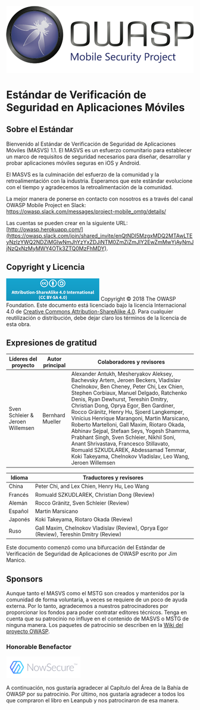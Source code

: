 ![OWASP LOGO](Images/OWASP_logo.png)

# Estándar de Verificación de Seguridad en Aplicaciones Móviles

## Sobre el Estándar

Bienvenido al Estándar de Verificación de Seguridad de Aplicaciones Móviles (MASVS) 1.1. El MASVS es un esfuerzo comunitario para establecer un marco de requisitos de seguridad necesarios para diseñar, desarrollar y probar aplicaciones móviles seguras en iOS y Android.

El MASVS es la culminación del esfuerzo de la comunidad y la retroalimentación con la industria. Esperamos que este estándar evolucione con el tiempo y agradecemos la retroalimentación de la comunidad.

La mejor manera de ponerse en contacto con nosotros es a través del canal OWASP Mobile Project en Slack: https://owasp.slack.com/messages/project-mobile_omtg/details/

Las cuentas se pueden crear en la siguiente URL: [http://owasp.herokuapp.com/](https://owasp.slack.com/join/shared_invite/enQtNDI5MzgxMDQ2MTAwLTEyNzIzYWQ2NDZiMGIwNmJhYzYxZDJiNTM0ZmZiZmJlY2EwZmMwYjAyNmJjNzQxNzMyMWY4OTk3ZTQ0MzFhMDY).

## Copyright y Licencia

![license](images/CC-license.png) Copyright © 2018 The OWASP Foundation. Este documento está licenciado bajo la licencia Internacional 4.0 de [Creative Commons Attribution-ShareAlike 4.0](https://creativecommons.org/licenses/by-sa/4.0/). Para cualquier reutilización o distribución, debe dejar claro los términos de la licencia de esta obra.

<div style="page-break-after: always;"></div>

## Expresiones de gratitud

| Líderes del proyecto | Autor principal | Colaboradores y revisores
| --- | --- | --- |
| Sven Schleier & Jeroen Willemsen | Bernhard Mueller | Alexander Antukh, Mesheryakov Aleksey, Bachevsky Artem, Jeroen Beckers, Vladislav Chelnokov, Ben Cheney, Peter Chi, Lex Chien, Stephen Corbiaux, Manuel Delgado, Ratchenko Denis, Ryan Dewhurst, Tereshin Dmitry, Christian Dong, Oprya Egor, Ben Gardiner, Rocco Gränitz, Henry Hu, Sjoerd Langkemper, Vinícius Henrique Marangoni, Martin Marsicano, Roberto Martelloni, Gall Maxim, Riotaro Okada, Abhinav Sejpal, Stefaan Seys, Yogesh Shamrma, Prabhant Singh, Sven Schleier, Nikhil Soni, Anant Shrivastava, Francesco Stillavato, Romuald SZKUDLAREK, Abdessamad Temmar, Koki Takeyama, Chelnokov Vladislav, Leo Wang, Jeroen Willemsen |

| Idioma | Traductores y revisores |
| --- | --- |
| China | Peter Chi, and Lex Chien, Henry Hu, Leo Wang |
| Francés | Romuald SZKUDLAREK, Christian Dong (Review) |
| Alemán | Rocco Gränitz, Sven Schleier (Review) |
| Español | Martin Marsicano |
| Japonés | Koki Takeyama, Riotaro Okada (Review) |
| Ruso | Gall Maxim, Chelnokov Vladislav (Review), Oprya Egor (Review), Tereshin Dmitry (Review) |

Este documento comenzó como una bifurcación del Estándar de Verificación de Seguridad de Aplicaciones de OWASP escrito por Jim Manico.


## Sponsors

Aunque tanto el MASVS como el MSTG son creados y mantenidos por la comunidad de forma voluntaria, a veces se requiere de un poco de ayuda externa. Por lo tanto, agradecemos a nuestros patrocinadores por proporcionar los fondos para poder contratar editores técnicos. Tenga en cuenta que su patrocinio no influye en el contenido de MASVS o MSTG de ninguna manera. Los paquetes de patrocinio se describen en la [Wiki del proyecto OWASP](https://www.owasp.org/index.php/OWASP_Mobile_Security_Testing_Guide#tab=Sponsorship_Packages "OWASP Mobile Security Testing Guide Sponsorship Packages").

### Honorable Benefactor

[![NowSecure](images/NowSecure_logo.png)](https://www.nowsecure.com/ "NowSecure")

A continuación, nos gustaría agradecer al Capítulo del Área de la Bahía de OWASP por su patrocinio. Por último, nos gustaría agradecer a todos los que compraron el libro en Leanpub y nos patrocinaron de esa manera.
